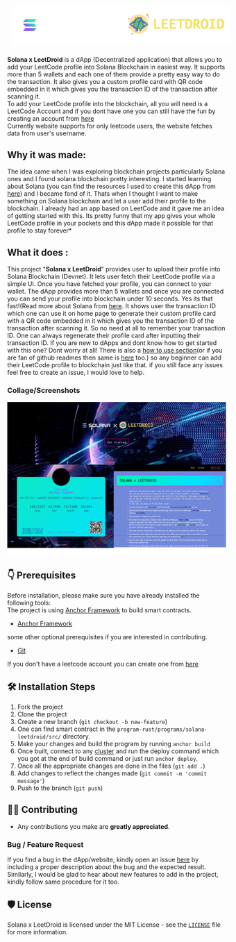 <img src ="src/assets/images/main_logo.png" align="center" hspace="10" vspace="10">

<b>Solana x LeetDroid</b> is a dApp (Decentralized application) that allows you to add your LeetCode profile into Solana Blockchain in easiest way. It supports more than 5 wallets and each one of them provide a pretty easy way to do the transaction. It also gives you a custom profile card with QR code embedded in it which gives you the transaction ID of the transaction after scanning it.  
To add your LeetCode profile into the blockchain, all you will need is a LeetCode Account and if you dont have one you can still have the fun by creating an account from [here](https://leetcode.com/accounts/signup/)
<br/>Currently website supports for only leetcode users, the website fetches data from user's username.

## Why it was made:

The idea came when I was exploring blockchain projects particularly Solana ones and I found solana blockchain pretty interesting. I started learning about Solana (you can find the resources I used to create this dApp from [here](https://github.com/cdhiraj40/SolanaxLeetDroid/blob/master/RESOURCES.md)) and I became fond of it. Thats when I thought I want to make something on Solana blockchain and let a user add their profile to the blockchain. I already had an app based on LeetCode and it gave me an idea of getting started with this. Its pretty funny that my app gives your whole LeetCode profile in your pockets and this dApp made it possible for that profile to stay forever*

## What it does :

This project "<b>Solana x LeetDroid</b>" provides user to upload their profile into Solana Blockchain (Devnet). It lets user fetch their LeetCode profile via a simple UI. Once you have fetched your profile, you can connect to your wallet. The dApp provides more than 5 wallets and once you are connected you can send your profile into blockchain under 10 seconds. Yes its that fast!(Read more about Solana from [here](https://solana.com/news/getting-started-with-solana-development). It shows user the transaction ID which one can use it on home page to generate their custom profile card with a QR code embedded in it which gives you the transaction ID of the transaction after scanning it. So no need at all to remember your transaction ID. One can always regenerate their profile card after inputting their transaction ID. If you are new to dApps and dont know how to get started with this one? Dont worry at all! There is also a [how to use section](https://solanaxleetdroid-cdhiraj40.vercel.app/how-to-use)(or if you are fan of github readmes then same is [here](https://github.com/cdhiraj40/SolanaxLeetDroid/blob/master/GET_STARTED.md) too.) so any beginner can add their LeetCode profile to blockchain just like that. if you still face any issues feel free to create an issue, I would love to help. 

### Collage/Screenshots

<img src ="src/assets/images/solana_x_leetdroid_collage.png" align="center">

## 👇 Prerequisites

Before installation, please make sure you have already installed the following tools:<br/>
The project is using [Anchor Framework](https://project-serum.github.io/anchor/getting-started/introduction.html) to build smart contracts.
- [Anchor Framework](https://project-serum.github.io/anchor/getting-started/installation.html)

some other optional prerequisites if you are interested in contributing.
- [Git](https://git-scm.com/downloads)

If you don't have a leetcode account you can create one from [here](https://leetcode.com/accounts/signup/)

## 🛠️ Installation Steps

1. Fork the project
2. Clone the project
3. Create a new branch (`git checkout -b new-feature`)
4. One can find smart contract in the ``program-rust/programs/solana-leetdroid/src/`` directory.
5. Make your changes and build the program by running ``anchor build``
6. Once built, connect to any [cluster](https://docs.solana.com/cli/choose-a-cluster) and run the deploy command which you got at the end of build command or just run ``anchor deploy``.
7. Once all the appropriate changes are done in the files (` git add . `)
8. Add changes to reflect the changes made (`git commit -m 'commit message'`)
9. Push to the branch (` git push `)

## 👨‍💻 Contributing

- Any contributions you make are **greatly appreciated**.

### Bug / Feature Request

If you find a bug in the dApp/website, kindly open an issue [here](https://github.com/cdhiraj40/SolanaxLeetDroid/issues/new) by
including a proper description about the bug and the expected result. Similarly, I would be glad to hear about new
features to add in the project, kindly follow same procedure for it too.

## 🛡️ License

Solana x LeetDroid is licensed under the MIT License - see the [`LICENSE`](LICENSE) file for more information.
